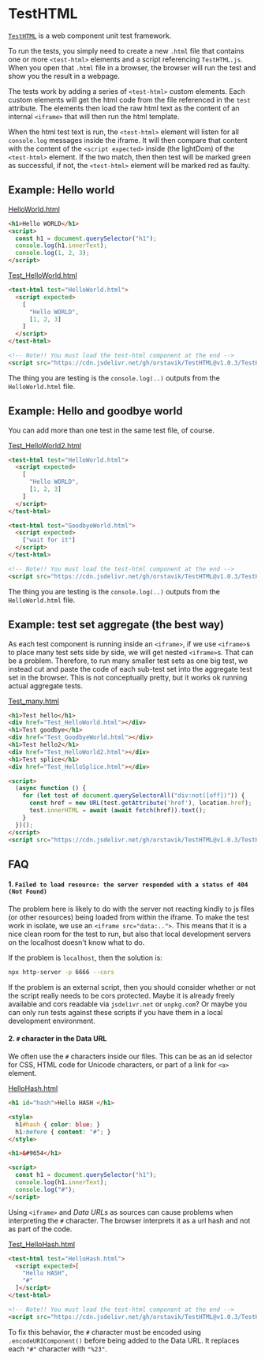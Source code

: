# TestHTML

[`TestHTML`](https://orstavik.github.io/TestHTML) is a web component unit test framework.

To run the tests, you simply need to create a new `.html` file that contains one or more `<test-html>` elements and a script referencing `TestHTML.js`. When you open that `.html` file in a browser, the browser will run the test and show you the result in a webpage.

The tests work by adding a series of `<test-html>` custom elements. Each custom elements will get the html code from the file referenced in the `test` attribute. The elements then load the raw html text as the content of an internal `<iframe>` that will then run the html template.

When the html test text is run, the `<test-html>` element will listen for all `console.log` messages inside the iframe. It will then compare that content with the content of the `<script expected>` inside (the lightDom) of the `<test-html>` element. If the two match, then then test will be marked green as successful, if not, the `<test-html>` element will be marked red as faulty.

## Example: Hello world

[HelloWorld.html](demo/HelloWorld.html)

```html
<h1>Hello WORLD</h1>
<script>
  const h1 = document.querySelector("h1");
  console.log(h1.innerText);
  console.log(1, 2, 3);
</script>
```

[Test_HelloWorld.html](demo/Test_HelloWorld.html)

```html
<test-html test="HelloWorld.html">
  <script expected>
    [
      "Hello WORLD",
      [1, 2, 3]
    ]
  </script>
</test-html>

<!-- Note!! You must load the test-html component at the end -->
<script src="https://cdn.jsdelivr.net/gh/orstavik/TestHTML@v1.0.3/TestHTML.js"></script>
```

The thing you are testing is the `console.log(..)` outputs from the `HelloWorld.html` file.

## Example: Hello and goodbye world

You can add more than one test in the same test file, of course.

[Test_HelloWorld2.html](demo/Test_HelloWorld2.html)

```html
<test-html test="HelloWorld.html">
  <script expected>
    [
      "Hello WORLD",
      [1, 2, 3]
    ]
  </script>
</test-html>

<test-html test="GoodbyeWorld.html">
  <script expected>
    ["wait for it"]
  </script>
</test-html>

<!-- Note!! You must load the test-html component at the end -->
<script src="https://cdn.jsdelivr.net/gh/orstavik/TestHTML@v1.0.3/TestHTML.js"></script>
```

The thing you are testing is the `console.log(..)` outputs from the `HelloWorld.html` file.

## Example: test set aggregate (the best way)

As each test component is running inside an `<iframe>`, if we use `<iframe>`s to place many test sets side by side, we will get nested `<iframe>`s. That can be a problem. Therefore, to run many smaller test sets as one big test, we instead cut and paste the code of each sub-test set into the aggregate test set in the browser. This is not conceptually pretty, but it works ok running actual aggregate tests.

[Test_many.html](demo/Test_many.html)

```html
<h1>Test hello</h1>
<div href="Test_HelloWorld.html"></div>
<h1>Test goodbye</h1>
<div href="Test_GoodbyeWorld.html"></div>
<h1>Test hello2</h1>
<div href="Test_HelloWorld2.html"></div>
<h1>Test splice</h1>
<div href="Test_HelloSplice.html"></div>

<script>
  (async function () {
    for (let test of document.querySelectorAll("div:not([off])")) {
      const href = new URL(test.getAttribute('href'), location.href);
      test.innerHTML = await (await fetch(href)).text();
    }
  })();
</script>
<script src="https://cdn.jsdelivr.net/gh/orstavik/TestHTML@v1.0.3/TestHTML.js"></script>
```

## FAQ

#### 1. `Failed to load resource: the server responded with a status of 404 (Not Found)`

The problem here is likely to do with the server not reacting kindly to js files (or other resources) being loaded from within the iframe. 
To make the test work in isolate, we use an `<iframe src="data:..">`. This means that it is a nice clean room for the test to run, but 
also that local development servers on the localhost doesn't know what to do.

If the problem is `localhost`, then the solution is:

```bash
npx http-server -p 6666 --cors
```

If the problem is an external script, then you should consider whether or not the script really needs to be cors protected. Maybe it is already freely available and cors readable via `jsdelivr.net` or `unpkg.com`? Or maybe you can only run tests against these scripts if you have them in a local development environment.

#### 2. `#` character in the Data URL

We often use the `#` characters inside our files. This can be as an id selector for CSS, HTML code for Unicode characters, or part of a link for `<a>` element.

[HelloHash.html](demo/HelloHash.html)

```html
<h1 id="hash">Hello HASH </h1>

<style>
  h1#hash { color: blue; }
  h1:before { content: "#"; }
</style>

<h1>&#9654</h1>

<script>
  const h1 = document.querySelector("h1");
  console.log(h1.innerText);
  console.log("#");
</script>
```

Using `<iframe>` and _Data URLs_ as sources can cause problems when interpreting the `#` character. The browser interprets it as a url hash and not as part of the code.

[Test_HelloHash.html](demo/Test_HelloHash.html)

```html
<test-html test="HelloHash.html">
  <script expected>[
    "Hello HASH",
    "#"
  ]</script>
</test-html>

<!-- Note!! You must load the test-html component at the end -->
<script src="https://cdn.jsdelivr.net/gh/orstavik/TestHTML@v1.0.3/TestHTML.js"></script>
```

To fix this behavior, the `#` character must be encoded using `.encodeURIComponent()` before being added to the Data URL. It replaces each `"#"` character with `"%23"`.
